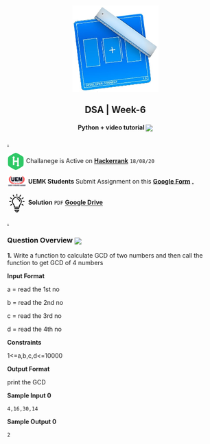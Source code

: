 <p align="center">
 <img width="200px" src="https://github.com/xiaowuc2/xiaowuc2/blob/master/source/5.jpg" align="center" />
 <h2 align="center">DSA | Week-6</h2>
 <h4 align="center">Python + video tutorial <img width="25px" src="https://github.com/xiaowuc2/All-readme-templates/blob/master/sources/compass.png" align="center"/></h4></p>
</p>
  <p align="center">

[.](https://github.com/xiaowuc2/Research/blob/master/README.md)

<img width="40px" src="https://github.com/xiaowuc2/xiaowuc2/blob/master/source/download.png" align="center"/> Challanege is Active on [**Hackerrank**](https://www.hackerrank.com/contests/ds-algo-lab-week-6/challenges) `18/08/20`

<img width="45px" src="https://github.com/xiaowuc2/xiaowuc2/blob/master/source/logo22.png" align="center"/> **UEMK Students** Submit Assignment on this [**Google Form**](https://forms.gle/qHznM6WrACUB6jY68)
[.](https://github.com/xiaowuc2/Research/blob/master/README.md)

<img width="45px" src="https://github.com/xiaowuc2/xiaowuc2/blob/master/source/Graphic_Designe.png" align="center"/> **Solution** `PDF` [**Google Drive**]()

[.](https://github.com/xiaowuc2/Research/blob/master/README.md)

### Question Overview <img width="25px" src="https://github.com/xiaowuc2/All-readme-templates/blob/master/sources/overview.jpg" align="center"/>


**1.** Write a function to calculate GCD of two numbers and then call the function to get GCD of 4 numbers

**Input Format**

a = read the 1st no

b = read the 2nd no

c = read the 3rd no

d = read the 4th no

**Constraints**

1<=a,b,c,d<=10000

**Output Format**

print the GCD

**Sample Input 0**

```
4,16,30,14
```

**Sample Output 0**

```
2
```
